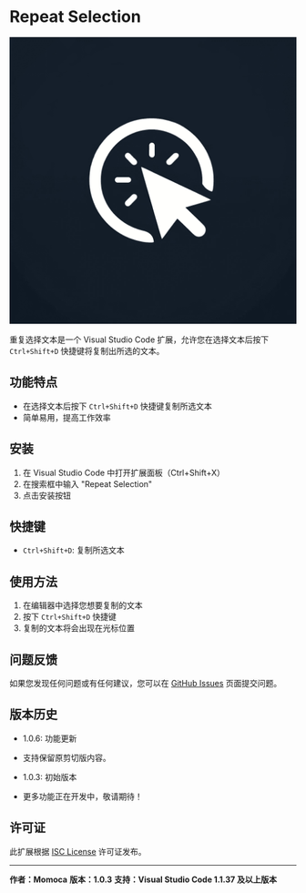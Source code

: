 # Repeat Selection

![Repeat Selection Icon](./logo.png)

重复选择文本是一个 Visual Studio Code 扩展，允许您在选择文本后按下 `Ctrl+Shift+D` 快捷键将复制出所选的文本。

## 功能特点

- 在选择文本后按下 `Ctrl+Shift+D` 快捷键复制所选文本
- 简单易用，提高工作效率

## 安装

1. 在 Visual Studio Code 中打开扩展面板（Ctrl+Shift+X）
2. 在搜索框中输入 "Repeat Selection"
3. 点击安装按钮

## 快捷键

- `Ctrl+Shift+D`: 复制所选文本

## 使用方法

1. 在编辑器中选择您想要复制的文本
2. 按下 `Ctrl+Shift+D` 快捷键
3. 复制的文本将会出现在光标位置

## 问题反馈

如果您发现任何问题或有任何建议，您可以在 [GitHub Issues](https://github.com/momoca/repeat-selection/issues) 页面提交问题。

## 版本历史

- 1.0.6: 功能更新
- 支持保留原剪切版内容。

- 1.0.3: 初始版本
- 更多功能正在开发中，敬请期待！

## 许可证

此扩展根据 [ISC License](LICENSE.md) 许可证发布。

---

**作者：Momoca**
**版本：1.0.3**
**支持：Visual Studio Code 1.1.37 及以上版本**
